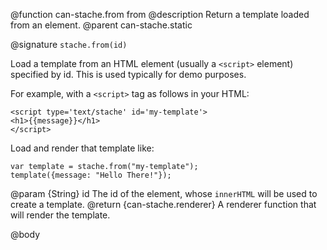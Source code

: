 @function can-stache.from from
@description Return a template loaded from an element.
@parent can-stache.static

@signature `stache.from(id)`

Load a template from an HTML element (usually a `<script>` element)
specified by id.  This is used typically for demo purposes.

For example, with a `<script>` tag as follows in your HTML:

```
<script type='text/stache' id='my-template'>
<h1>{{message}}</h1>
</script>
```

Load and render that template like:

```
var template = stache.from("my-template");
template({message: "Hello There!"});
```


@param {String} id The id of the element, whose `innerHTML` will be used to create a template.
@return {can-stache.renderer} A renderer function that will render the
template.

@body
